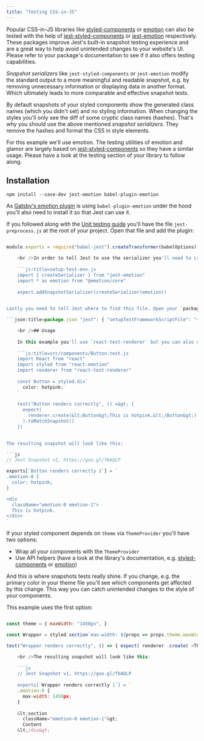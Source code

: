 ```yaml
---
title: "Testing CSS-in-JS"
---
```


Popular CSS-in-JS libraries like [styled-components](https://github.com/styled-components/styled-components) or [emotion](https://github.com/emotion-js/emotion) can also be tested with the help of [jest-styled-components](https://github.com/styled-components/jest-styled-components) or [jest-emotion](https://github.com/emotion-js/emotion/tree/master/packages/jest-emotion) respectively. These packages improve Jest's built-in snapshot testing experience and are a great way to help avoid unintended changes to your website's UI. Please refer to your package's documentation to see if it also offers testing capabilities.

*Snapshot serializers* like `jest-styled-components` or `jest-emotion` modify the standard output to a more meaningful and readable snapshot, e.g. by removing unnecessary information or displaying data in another format. Which ultimately leads to more comparable and effective snapshot tests.

By default snapshots of your styled components show the generated class names (which you didn't set) and no styling information. When changing the styles you'll only see the diff of some cryptic class names (hashes). That's why you should use the above mentioned *snapshot serializers*. They remove the hashes and format the CSS in style elements.

For this example we'll use emotion. The testing utilities of emotion and glamor are largely based on [jest-styled-components](https://github.com/styled-components/jest-styled-components) so they have a similar usage. Please have a look at the testing section of your library to follow along.

## Installation

```shell
npm install --save-dev jest-emotion babel-plugin-emotion
```

As [Gatsby's emotion plugin](/packages/gatsby-plugin-emotion/) is using `babel-plugin-emotion` under the hood you'll also need to install it so that Jest can use it.

If you followed along with the [Unit testing guide](/docs/unit-testing) you'll have the file `jest-preprocess.js` at the root of your project. Open that file and add the plugin:

```diff:title=jest-preprocess.js const babelOptions = { presets: ["babel-preset-gatsby"], + plugins: [ + "emotion", + ], }

module.exports = require("babel-jest").createTransformer(babelOptions)

    <br />In order to tell Jest to use the serializer you'll need to create the file `setup-test-env.js` which will be run automatically before every test. Create the file `setup-test-env.js` at the root of your project. Insert this code into it:
    
    ```js:title=setup-test-env.js
    import { createSerializer } from "jest-emotion"
    import * as emotion from "@emotion/core"
    
    expect.addSnapshotSerializer(createSerializer(emotion))
    

Lastly you need to tell Jest where to find this file. Open your `package.json` and add this entry to your `"jest"` section:

```json:title=package.json "jest": { "setupTestFrameworkScriptFile": "<rootDir>/setup-test-env.js" }

    <br />## Usage
    
    In this example you'll use `react-test-renderer` but you can also use [@testing-library/react](/docs/testing-react-components) or any other appropriate library. Because you created the `setup-test-env.js` file you can write your unit tests like you used to do. But now you'll also get the styling information!
    
    ```js:title=src/components/Button.test.js
    import React from "react"
    import styled from "react-emotion"
    import renderer from "react-test-renderer"
    
    const Button = styled.div`
      color: hotpink;
    `
    
    test("Button renders correctly", () =&gt; {
      expect(
        renderer.create(&lt;Button&gt;This is hotpink.&lt;/Button&gt;).toJSON()
      ).toMatchSnapshot()
    })
    

The resulting snapshot will look like this:

```js
// Jest Snapshot v1, https://goo.gl/fbAQLP

exports[`Button renders correctly 1`] = `
.emotion-0 {
  color: hotpink;
}

<div
  className="emotion-0 emotion-1">
  This is hotpink.
</div>
`
```

If your styled component depends on `theme` via `ThemeProvider` you'll have two options:

- Wrap all your components with the `ThemeProvider`
- Use API helpers (have a look at the library's documentation, e.g. [styled-components](https://github.com/styled-components/jest-styled-components#theming) or [emotion](https://github.com/emotion-js/emotion/tree/master/packages/emotion-theming#createbroadcast-function))

And this is where snapshots tests really shine. If you change, e.g. the primary color in your theme file you'll see which components get affected by this change. This way you can catch unintended changes to the style of your components.

This example uses the first option:

```js:title=src/components/Wrapper.test.js import React from "react" import { ThemeProvider } from "emotion-theming" import renderer from "react-test-renderer"

const theme = { maxWidth: "1450px", }

const Wrapper = styled.section`max-width: ${props => props.theme.maxWidth};`

test("Wrapper renders correctly", () => { expect( renderer .create( <ThemeProvider theme={theme}> <Wrapper>Content.</Wrapper> </ThemeProvider> ) .toJSON() ).toMatchSnapshot() })

    <br />The resulting snapshot will look like this:
    
    ```js
    // Jest Snapshot v1, https://goo.gl/fbAQLP
    
    exports[`Wrapper renders correctly 1`] = `
    .emotion-0 {
      max-width: 1450px;
    }
    
    &lt;section
      className="emotion-0 emotion-1"&gt;
      Content
    &lt;/div&gt;
    `